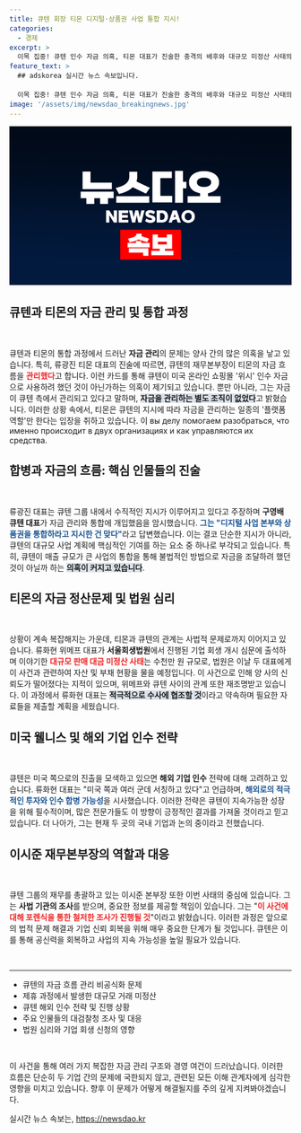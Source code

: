 ```yaml
---
title: 큐텐 회장 티몬 디지털·상품권 사업 통합 지시!
categories:
  - 경제
excerpt: >
  이목 집중! 큐텐 인수 자금 의혹, 티몬 대표가 진술한 충격의 배후와 대규모 미정산 사태의 진실. 위메프와의 통합 지시가 불러온 예기치 않은 결과는?
feature_text: >
  ## adskorea 실시간 뉴스 속보입니다.

  이목 집중! 큐텐 인수 자금 의혹, 티몬 대표가 진술한 충격의 배후와 대규모 미정산 사태의 진실. 위메프와의 통합 지시가 불러온 예기치 않은 결과는?
image: '/assets/img/newsdao_breakingnews.jpg'
---
```


<p><img src="/assets/img/newsdao_breakingnews.jpg" alt="adskorea 속보" /></p>

<h2 data-ke-size="size26">큐텐과 티몬의 자금 관리 및 통합 과정</h2>

<p data-ke-size="size16">&nbsp;</p>

<p data-ke-size="size16">큐텐과 티몬의 통합 과정에서 드러난 <b>자금 관리</b>의 문제는 양사 간의 많은 의혹을 낳고 있습니다. 특히, 류광진 티몬 대표의 진술에 따르면, 큐텐의 재무본부장이 티몬의 자금 흐름을 <b><span style="color: #ee2323;">관리했다</span></b>고 합니다. 이런 카드를 통해 큐텐이 미국 온라인 쇼핑몰 '위시' 인수 자금으로 사용하려 했던 것이 아닌가하는 의혹이 제기되고 있습니다. 뿐만 아니라, 그는 자금이 큐텐 측에서 관리되고 있다고 말하며, <b><span style="background-color: #21538527;">자금을 관리하는 별도 조직이 없었다</span></b>고 밝혔습니다. 이러한 상황 속에서, 티몬은 큐텐의 지시에 따라 자금을 관리하는 일종의 '플랫폼 역할'만 한다는 입장을 취하고 있습니다. 이 вы делу помогаем разобраться, что именно происходит в двух организациях и как управляются их средства.</p>

<h2 data-ke-size="size26">합병과 자금의 흐름: 핵심 인물들의 진술</h2>

<p data-ke-size="size16">&nbsp;</p>

<p data-ke-size="size16">류광진 대표는 큐텐 그룹 내에서 수직적인 지시가 이루어지고 있다고 주장하며 <b>구영배 큐텐 대표</b>가 자금 관리와 통합에 개입했음을 암시했습니다. <b><span style="color: #1a5490;">그는 "디지털 사업 본부와 상품권을 통합하라고 지시한 건 맞다"</span></b>라고 답변했습니다. 이는 결코 단순한 지시가 아니라, 큐텐의 대규모 사업 계획에 핵심적인 기여를 하는 요소 중 하나로 부각되고 있습니다. 특히, 큐텐이 매출 규모가 큰 사업의 통합을 통해 불법적인 방법으로 자금을 조달하려 했던 것이 아닐까 하는 <b><span style="background-color: #21538527;">의혹이 커지고 있습니다</span></b>.</p>

<h2 data-ke-size="size26">티몬의 자금 정산문제 및 법원 심리</h2>

<p data-ke-size="size16">&nbsp;</p>

<p data-ke-size="size16">상황이 계속 복잡해지는 가운데, 티몬과 큐텐의 관계는 사법적 문제로까지 이어지고 있습니다. 류화현 위메프 대표가 <b>서울회생법원</b>에서 진행된 기업 회생 개시 심문에 출석하며 이야기한 <b><span style="color: #ee2323;">대규모 판매 대금 미정산 사태</span></b>는 수천만 원 규모로, 법원은 이날 두 대표에게 이 사건과 관련하여 자산 및 부채 현황을 물을 예정입니다. 이 사건으로 인해 양 사의 신뢰도가 떨어졌다는 지적이 있으며, 위메프와 큐텐 사이의 관계 또한 재조명받고 있습니다. 이 과정에서 류화현 대표는 <b><span style="background-color: #21538527;">적극적으로 수사에 협조할 것</span></b>이라고 약속하며 필요한 자료들을 제출할 계획을 세웠습니다.</p>

<h2 data-ke-size="size26">미국 웰니스 및 해외 기업 인수 전략</h2>

<p data-ke-size="size16">&nbsp;</p>

<p data-ke-size="size16">큐텐은 미국 쪽으로의 진출을 모색하고 있으면 <b>해외 기업 인수</b> 전략에 대해 고려하고 있습니다. 류화현 대표는 "미국 쪽과 여러 군데 서칭하고 있다"고 언급하며, <b><span style="color: #1a5490;">해외로의 적극적인 투자와 인수 합병 가능성</span></b>을 시사했습니다. 이러한 전략은 큐텐이 지속가능한 성장을 위해 필수적이며, 많은 전문가들도 이 방향이 긍정적인 결과를 가져올 것이라고 믿고 있습니다. 더 나아가, 그는 현재 두 곳의 국내 기업과 논의 중이라고 전했습니다.</p>

<h2 data-ke-size="size26">이시준 재무본부장의 역할과 대응</h2>

<p data-ke-size="size16">&nbsp;</p>

<p data-ke-size="size16">큐텐 그룹의 재무를 총괄하고 있는 이시준 본부장 또한 이번 사태의 중심에 있습니다. 그는 <b>사법 기관의 조사</b>를 받으며, 중요한 정보를 제공할 책임이 있습니다. 그는 "<b><span style="color: #ee2323;">이 사건에 대해 포렌식을 통한 철저한 조사가 진행될 것</span></b>"이라고 밝혔습니다. 이러한 과정은 앞으로의 법적 문제 해결과 기업 신뢰 회복을 위해 매우 중요한 단계가 될 것입니다. 큐텐은 이를 통해 공신력을 회복하고 사업의 지속 가능성을 높일 필요가 있습니다.</p>

<p data-ke-size="size16">&nbsp;</p>

<hr />

<ul>
<li>큐텐의 자금 흐름 관리 비공식화 문제</li>
<li>제휴 과정에서 발생한 대규모 거래 미정산</li>
<li>큐텐 해외 인수 전략 및 진행 상황</li>
<li>주요 인물들의 대검찰청 조사 및 대응</li>
<li>법원 심리와 기업 회생 신청의 영향</li>
</ul>

<p data-ke-size="size16">&nbsp;</p> 

<p data-ke-size="size16">이 사건을 통해 여러 가지 복잡한 자금 관리 구조와 경영 여건이 드러났습니다. 이러한 흐름은 단순히 두 기업 간의 문제에 국한되지 않고, 관련된 모든 이해 관계자에게 심각한 영향을 미치고 있습니다. 향후 이 문제가 어떻게 해결될지를 주의 깊게 지켜봐야겠습니다.</p>
실시간 뉴스 속보는, <a href="https://newsdao.kr" rel="dofollow">https://newsdao.kr</a>


